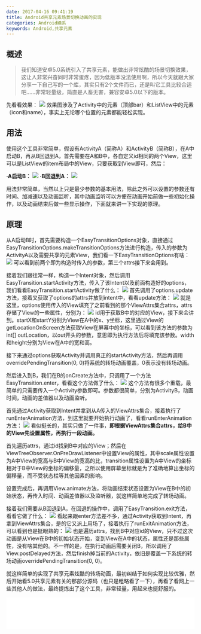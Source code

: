 ```yaml
---
date: 2017-04-16 09:41:19
title: Android共享元素场景切换动画的实现
categories: Android嫡系
keywords: Android,共享元素
---
```

## 概述
> 我们知道安卓5.0系统引入了共享元素，能做出非常炫酷的场景切换效果，这让人非常兴奋同时非常蛋疼，因为低版本没法使用啊，所以今天就跟大家分享一下自己写的一个库，其实只有2个文件而已，还是叫它工具比较合适吧......非常轻量级，简直是人畜无害，兼容安卓5.0以下的版本。


<!-- more -->
<!-- 这是　　缩进-->

先看看效果：
![](http://ondlsj2sn.bkt.clouddn.com/FuAsXRvr0p3XH756f5X0YoVWzwid.gif)
效果图涉及了Activity中的元素（顶部bar）和ListView中的元素（icon和name），事实上无论哪个位置的元素都能轻松实现。

## 用法
使用这个工具非常简单，假设有ActivityA（简称A）和ActivityB（简称B），在A中启动B，再从B回退到A，首先需要在A和B中，各自定义id相同的两个View，这里可以是ListView的item布局中的View，只要获取到View即可，然后：

**·A启动B：**
![](http://ondlsj2sn.bkt.clouddn.com/FsQNPZ4ay7W6EjnqWp5lM3gbMX7o.png)
**·B回退到A：**
![](http://ondlsj2sn.bkt.clouddn.com/FqJBAMpZBWsFUi_ob4YzPEOMzrjO.png)

用法非常简单，当然以上只是最少参数的基本用法，除此之外可以设置的参数还有时间、加减速以及动画监听，其中动画监听可以方便在动画开始前做一些初始化操作，以及动画结束后做一些显示操作，下面就来讲一下实现的原理。


## 原理
从A启动B时，首先需要构造一个EasyTransitionOptions对象，直接通过EasyTransitionOptions.makeTransitionOptions方法进行构造，传入的参数为ActivityA以及需要共享的元素View，我们看一下EasyTransitionOptions有啥：
![](http://ondlsj2sn.bkt.clouddn.com/FoHI7ZVr4oe5ArnzcvyA_QoGliAj.png)
可以看到前两个即为构造时传入的参数，第三个attrs接下来会用到。

接着我们跟往常一样，构造一个Intent对象，然后调用EasyTransition.startActivity方法，传入了该Intent以及前面构造好的options，我们看看EasyTransition.startActivity做了什么：
![](http://ondlsj2sn.bkt.clouddn.com/FhV13pgqrzTBaPTQa7a2qQ6S0OVn.png)
首先调用了options.update方法，接着又获取了options的attrs并放到intent中，看看update方法：
![](http://ondlsj2sn.bkt.clouddn.com/Fp6PhrgxeEOwz62IAv7qlv3hupXW.png)
就是这里，options使用传入的View填充了之前看到的那个ViewAttrs集合attrs，attrs存储了View的一些属性，分别为：
![](http://ondlsj2sn.bkt.clouddn.com/FuhInkYnHM0VHscuPaK8rJY6QqxX.png)
id用于获取B中的对应的View，接下来会讲到。startX和startY分别为View在A中的x、y坐标，这里通过View的getLocationOnScreen方法获取View在屏幕中的坐标，可以看到该方法的参数为int[] outLocation，以out开头的参数，意思即为执行方法后将填充该参数。width和height分别为View在A中的宽和高。

接下来通过options获取Activity并调用真正的startActivity方法，然后再调用overridePendingTransition(0, 0)将系统的转场动画覆盖，0表示没有转场动画。

然后进入到B，我们在B的onCreate方法中，只调用了一个方法EasyTransition.enter，看看这个方法做了什么：
![](http://ondlsj2sn.bkt.clouddn.com/FjU_eSsjyaj2Fhm93Fl7Zl-PLn1C.png)
这个方法有很多个重载，最简单的只需要传入一个Activity参数即可。参数都很简单，分别为ActivityB，动画时间，动画的差值器以及动画监听。

首先通过Activity获取到Intent并拿到从A传入的ViewAttrs集合，接着执行了runEnterAnimation方法，到这里就要开始执行动画了，看看runEnterAnimation方法：
![](http://ondlsj2sn.bkt.clouddn.com/Fq1k7n-d1dXjqVYHGT-JZHRDk8T3.png)
看似挺长的，其实只做了一件事，**即根据ViewAttrs集合attrs，给B中的View先设置属性，再执行一段动画。**

首先遍历attrs，通过id找到B中对应的View；然后在ViewTreeObserver.OnPreDrawListener中设置View的属性，其中scale属性设置为A中View的宽高与B中View的宽高的比，transition属性设置为A中View的坐标相对于B中View的坐标的偏移量，之所以使用屏幕坐标就是为了准确地算出坐标的偏移量，而不受状态栏等其他因素的影响。

设置完成后，再调用View.animate方法，将动画结束状态设置为View在B中的初始状态，再传入时间、动画差值器以及监听器，就这样简单地完成了转场动画。

接着我们需要从B回退到A，在回退的操作中，调用了EasyTransition.exit方法，看看它做了什么：
![](http://ondlsj2sn.bkt.clouddn.com/FgMNcEbDy1bKlJxuezkHk_nS4xuM.png)
看起来跟enter方法差不多，通过Activity获取到Intent，再拿到ViewAttrs集合，是的它又派上用场了，接着执行了runExitAnimation方法，可以看到也是挺眼熟的：
![](http://ondlsj2sn.bkt.clouddn.com/FlQzDy1wE3dBBJ1w0qiBSyyzopdQ.png)
也是遍历attrs，找到B中对应id的View，只不过这次动画是从View在B中的初始状态开始，变到View在A中的状态，属性还是那些属性，没有啥其他的。不一样的是，在执行动画后需要关闭B，所以调用了View.postDelayed方法，然后finish掉当前的Activity，依旧是覆盖一下系统的转场动画overridePendingTransition(0, 0)。

就这样简单的实现了共享元素炫酷的转场动画，最初纠结于如何实现比较优雅，然后开始看5.0共享元素有关的那部分源码（也只是粗略看了一下），再看了看网上一些其他人的做法，最终提炼出了这个工具，非常轻量，用起来也挺舒服的。


<iframe frameborder="no" border="0" marginwidth="0" marginheight="0" width=100% height=86 src="//music.163.com/outchain/player?type=2&id=27571329&auto=1&height=66"></iframe>
